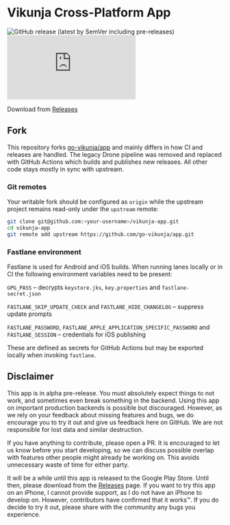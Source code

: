 # Vikunja Cross-Platform App
![GitHub release (latest by SemVer including pre-releases)](https://img.shields.io/github/downloads-pre/go-vikunja/app/latest/total)
![Matrix](https://img.shields.io/matrix/vikunja%3Amatrix.org)

Download from [Releases](https://github.com/go-vikunja/app/releases/latest)

## Fork

This repository forks [go-vikunja/app](https://github.com/go-vikunja/app) and
mainly differs in how CI and releases are handled. The legacy Drone pipeline was
removed and replaced with GitHub Actions which builds and publishes new
releases. All other code stays mostly in sync with upstream.

### Git remotes

Your writable fork should be configured as `origin` while the upstream project
remains read-only under the `upstream` remote:

```bash
git clone git@github.com:<your-username>/vikunja-app.git
cd vikunja-app
git remote add upstream https://github.com/go-vikunja/app.git
```

### Fastlane environment

Fastlane is used for Android and iOS builds. When running lanes locally or in
CI the following environment variables need to be present:

`GPG_PASS` – decrypts `keystore.jks`, `key.properties` and `fastlane-secret.json`

`FASTLANE_SKIP_UPDATE_CHECK` and `FASTLANE_HIDE_CHANGELOG` – suppress update
prompts

`FASTLANE_PASSWORD`, `FASTLANE_APPLE_APPLICATION_SPECIFIC_PASSWORD` and
`FASTLANE_SESSION` – credentials for iOS publishing

These are defined as secrets for GitHub Actions but may be exported locally when
invoking `fastlane`.

## Disclaimer

This app is in alpha pre-release. You must absolutely expect things to not work, and sometimes even break something in the backend. Using this app on important production backends is possible but discouraged. However, as we rely on your feedback about missing features and bugs, we do encourage you to try it out and give us feedback here on GitHub. We are not responsible for lost data and similar destruction.

If you have anything to contribute, please open a PR. It is encouraged to let us know before you start developing, so we can discuss possible overlap with features other people might already be working on. This avoids unnecessary waste of time for either party.

It will be a while until this app is released to the Google Play Store. Until then, please download from the [Releases](https://github.com/go-vikunja/app/releases/latest) page. If you want to try this app on an iPhone, I cannot provide support, as I do not have an iPhone to develop on. However, contributors have confirmed that it works™. If you do decide to try it out, please share with the community any bugs you experience.
